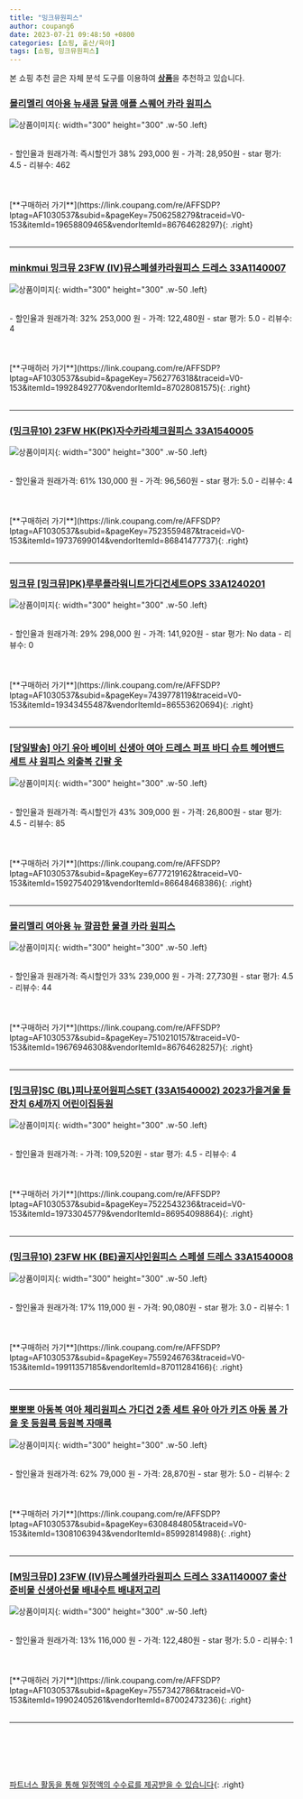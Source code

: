 ```yaml
---
title: "밍크뮤원피스"
author: coupang6
date: 2023-07-21 09:48:50 +0800
categories: [쇼핑, 출산/육아]
tags: [쇼핑, 밍크뮤원피스]
---
```


본 쇼핑 추천 글은 자체 분석 도구를 이용하여 [**상품**](https://link.coupang.com/a/bao1ui)을 추천하고 있습니다.

### [몰리멜리 여아용 뉴새콤 달콤 애플 스퀘어 카라 원피스](https://link.coupang.com/re/AFFSDP?lptag=AF1030537&subid=&pageKey=7506258279&traceid=V0-153&itemId=19658809465&vendorItemId=86764628297)

![상품이미지](https://thumbnail6.coupangcdn.com/thumbnails/remote/230x230ex/image/rs_quotation_api/e1olvkg2/4b2bd4cf2ea04e2e970f240f96eccda1.jpg){: width="300" height="300" .w-50 .left}


<br>
- 할인율과 원래가격: 즉시할인가 38%  293,000   원
- 가격: 28,950원
- star 평가: 4.5
- 리뷰수: 462
<br>
<br>
<br>
<br>
[**구매하러 가기**](https://link.coupang.com/re/AFFSDP?lptag=AF1030537&subid=&pageKey=7506258279&traceid=V0-153&itemId=19658809465&vendorItemId=86764628297){: .right}
<br>
<br>

---

### [minkmui 밍크뮤 23FW (IV)뮤스폐셜카라원피스 드레스 33A1140007](https://link.coupang.com/re/AFFSDP?lptag=AF1030537&subid=&pageKey=7562776318&traceid=V0-153&itemId=19928492770&vendorItemId=87028081575)

![상품이미지](https://thumbnail6.coupangcdn.com/thumbnails/remote/230x230ex/image/vendor_inventory/8586/afaacbaf9ead887b9644337318a86e97d379f5b525f58e06927e86f66a10.jpg){: width="300" height="300" .w-50 .left}


<br>
- 할인율과 원래가격: 32%  253,000   원
- 가격: 122,480원
- star 평가: 5.0
- 리뷰수: 4
<br>
<br>
<br>
<br>
[**구매하러 가기**](https://link.coupang.com/re/AFFSDP?lptag=AF1030537&subid=&pageKey=7562776318&traceid=V0-153&itemId=19928492770&vendorItemId=87028081575){: .right}
<br>
<br>

---

### [(밍크뮤10) 23FW HK(PK)자수카라체크원피스 33A1540005](https://link.coupang.com/re/AFFSDP?lptag=AF1030537&subid=&pageKey=7523559487&traceid=V0-153&itemId=19737699014&vendorItemId=86841477737)

![상품이미지](https://thumbnail7.coupangcdn.com/thumbnails/remote/230x230ex/image/vendor_inventory/9f80/55e9c708878365d86a2fa2a437c2b6426afee785e059ed8b203607357827.jpg){: width="300" height="300" .w-50 .left}


<br>
- 할인율과 원래가격: 61%  130,000   원
- 가격: 96,560원
- star 평가: 5.0
- 리뷰수: 4
<br>
<br>
<br>
<br>
[**구매하러 가기**](https://link.coupang.com/re/AFFSDP?lptag=AF1030537&subid=&pageKey=7523559487&traceid=V0-153&itemId=19737699014&vendorItemId=86841477737){: .right}
<br>
<br>

---

### [밍크뮤 [밍크뮤]PK)루루플라워니트가디건세트OPS 33A1240201](https://link.coupang.com/re/AFFSDP?lptag=AF1030537&subid=&pageKey=7439778119&traceid=V0-153&itemId=19343455487&vendorItemId=86553620694)

![상품이미지](https://thumbnail8.coupangcdn.com/thumbnails/remote/230x230ex/image/vendor_inventory/9fc0/7afedb8226da7f95365d8dfe0419aad8518f57e9929ae3e8a5441c413068.jpg){: width="300" height="300" .w-50 .left}


<br>
- 할인율과 원래가격: 29%  298,000   원
- 가격: 141,920원
- star 평가: No data
- 리뷰수: 0
<br>
<br>
<br>
<br>
[**구매하러 가기**](https://link.coupang.com/re/AFFSDP?lptag=AF1030537&subid=&pageKey=7439778119&traceid=V0-153&itemId=19343455487&vendorItemId=86553620694){: .right}
<br>
<br>

---

### [[당일발송] 아기 유아 베이비 신생아 여아 드레스 퍼프 바디 슈트 헤어밴드 세트 샤 원피스 외출복 긴팔 옷](https://link.coupang.com/re/AFFSDP?lptag=AF1030537&subid=&pageKey=6777219162&traceid=V0-153&itemId=15927540291&vendorItemId=86648468386)

![상품이미지](https://thumbnail7.coupangcdn.com/thumbnails/remote/230x230ex/image/vendor_inventory/8802/2205824889f0f17a0a1da12eb2bed9adc37d7d7cf9b0c647d6c27a7cd6b7.jpg){: width="300" height="300" .w-50 .left}


<br>
- 할인율과 원래가격: 즉시할인가 43%  309,000   원
- 가격: 26,800원
- star 평가: 4.5
- 리뷰수: 85
<br>
<br>
<br>
<br>
[**구매하러 가기**](https://link.coupang.com/re/AFFSDP?lptag=AF1030537&subid=&pageKey=6777219162&traceid=V0-153&itemId=15927540291&vendorItemId=86648468386){: .right}
<br>
<br>

---

### [몰리멜리 여아용 뉴 깔끔한 물결 카라 원피스](https://link.coupang.com/re/AFFSDP?lptag=AF1030537&subid=&pageKey=7510210157&traceid=V0-153&itemId=19676946308&vendorItemId=86764628257)

![상품이미지](https://thumbnail7.coupangcdn.com/thumbnails/remote/230x230ex/image/retail/images/2023/08/02/17/2/05e169dc-390e-448f-8fad-843d80e299a6.jpg){: width="300" height="300" .w-50 .left}


<br>
- 할인율과 원래가격: 즉시할인가 33%  239,000   원
- 가격: 27,730원
- star 평가: 4.5
- 리뷰수: 44
<br>
<br>
<br>
<br>
[**구매하러 가기**](https://link.coupang.com/re/AFFSDP?lptag=AF1030537&subid=&pageKey=7510210157&traceid=V0-153&itemId=19676946308&vendorItemId=86764628257){: .right}
<br>
<br>

---

### [[밍크뮤]SC (BL)피나포어원피스SET (33A1540002) 2023가을겨울 돌잔치 6세까지 어린이집등원](https://link.coupang.com/re/AFFSDP?lptag=AF1030537&subid=&pageKey=7522543236&traceid=V0-153&itemId=19733045779&vendorItemId=86954098864)

![상품이미지](https://thumbnail7.coupangcdn.com/thumbnails/remote/230x230ex/image/vendor_inventory/279d/48e55fdccd9de97ab424156e3b91b773aba6b98125c98e4ca8168fbd286c.jpg){: width="300" height="300" .w-50 .left}


<br>
- 할인율과 원래가격: 
- 가격: 109,520원
- star 평가: 4.5
- 리뷰수: 4
<br>
<br>
<br>
<br>
[**구매하러 가기**](https://link.coupang.com/re/AFFSDP?lptag=AF1030537&subid=&pageKey=7522543236&traceid=V0-153&itemId=19733045779&vendorItemId=86954098864){: .right}
<br>
<br>

---

### [(밍크뮤10) 23FW HK (BE)골지샤인원피스 스페셜 드레스 33A1540008](https://link.coupang.com/re/AFFSDP?lptag=AF1030537&subid=&pageKey=7559246763&traceid=V0-153&itemId=19911357185&vendorItemId=87011284166)

![상품이미지](https://thumbnail9.coupangcdn.com/thumbnails/remote/230x230ex/image/vendor_inventory/744a/273f48212e263c734dbd29fba6bd1391c70a21ce39568a57379f5640edc1.jpg){: width="300" height="300" .w-50 .left}


<br>
- 할인율과 원래가격: 17%  119,000   원
- 가격: 90,080원
- star 평가: 3.0
- 리뷰수: 1
<br>
<br>
<br>
<br>
[**구매하러 가기**](https://link.coupang.com/re/AFFSDP?lptag=AF1030537&subid=&pageKey=7559246763&traceid=V0-153&itemId=19911357185&vendorItemId=87011284166){: .right}
<br>
<br>

---

### [뽀뽀뽀 아동복 여아 체리원피스 가디건 2종 세트 유아 아가 키즈 아동 봄 가을 옷 등원룩 등원복 자매룩](https://link.coupang.com/re/AFFSDP?lptag=AF1030537&subid=&pageKey=6308484805&traceid=V0-153&itemId=13081063943&vendorItemId=85992814988)

![상품이미지](https://thumbnail6.coupangcdn.com/thumbnails/remote/230x230ex/image/vendor_inventory/0910/09ca506778fbe012b0f17492bb6bb63943794b408607021d6724464749f4.jpg){: width="300" height="300" .w-50 .left}


<br>
- 할인율과 원래가격: 62%  79,000   원
- 가격: 28,870원
- star 평가: 5.0
- 리뷰수: 2
<br>
<br>
<br>
<br>
[**구매하러 가기**](https://link.coupang.com/re/AFFSDP?lptag=AF1030537&subid=&pageKey=6308484805&traceid=V0-153&itemId=13081063943&vendorItemId=85992814988){: .right}
<br>
<br>

---

### [[M밍크뮤D] 23FW (IV)뮤스폐셜카라원피스 드레스 33A1140007 출산준비물 신생아선물 배내수트 배내저고리](https://link.coupang.com/re/AFFSDP?lptag=AF1030537&subid=&pageKey=7557342786&traceid=V0-153&itemId=19902405261&vendorItemId=87002473236)

![상품이미지](https://thumbnail6.coupangcdn.com/thumbnails/remote/230x230ex/image/vendor_inventory/c058/977b86a0fd3e8dcfd5fd17ebfea4e8d5e12b8755473b233c03d40e4a8081.jpg){: width="300" height="300" .w-50 .left}


<br>
- 할인율과 원래가격: 13%  116,000   원
- 가격: 122,480원
- star 평가: 5.0
- 리뷰수: 1
<br>
<br>
<br>
<br>
[**구매하러 가기**](https://link.coupang.com/re/AFFSDP?lptag=AF1030537&subid=&pageKey=7557342786&traceid=V0-153&itemId=19902405261&vendorItemId=87002473236){: .right}
<br>
<br>

---
<br><br><br><br><br> [파트너스 활동을 통해 일정액의 수수료를 제공받을 수 있습니다](https://link.coupang.com/a/bao1ui){: .right}